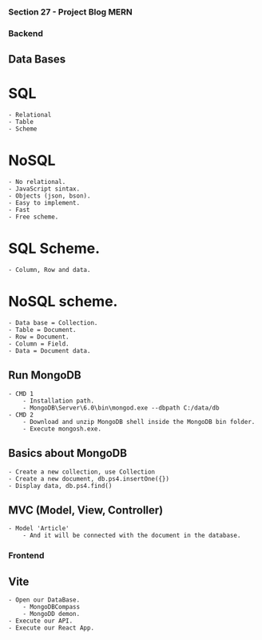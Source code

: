 ### Section 27 - Project Blog MERN
### Backend

## Data Bases
# SQL
    - Relational
    - Table
    - Scheme
# NoSQL
    - No relational.
    - JavaScript sintax.
    - Objects (json, bson).
    - Easy to implement.
    - Fast
    - Free scheme.

# SQL Scheme.
    - Column, Row and data.

# NoSQL scheme.
    - Data base = Collection.
    - Table = Document.
    - Row = Document.
    - Column = Field.
    - Data = Document data.

## Run MongoDB
    - CMD 1
        - Installation path.
        - MongoDB\Server\6.0\bin\mongod.exe --dbpath C:/data/db
    - CMD 2
        - Download and unzip MongoDB shell inside the MongoDB bin folder.
        - Execute mongosh.exe.

## Basics about MongoDB
    - Create a new collection, use Collection
    - Create a new document, db.ps4.insertOne({})
    - Display data, db.ps4.find()

## MVC (Model, View, Controller)
    - Model 'Article'
        - And it will be connected with the document in the database.
        

### Frontend
## Vite
    - Open our DataBase.
        - MongoDBCompass
        - MongoDD demon.
    - Execute our API.
    - Execute our React App.
